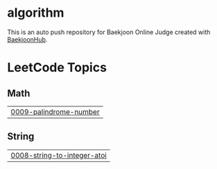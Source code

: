 # algorithm
This is an auto push repository for Baekjoon Online Judge created with [BaekjoonHub](https://github.com/BaekjoonHub/BaekjoonHub).

<!---LeetCode Topics Start-->
# LeetCode Topics
## Math
|  |
| ------- |
| [0009-palindrome-number](https://github.com/hongdul/algorithm/tree/master/0009-palindrome-number) |
## String
|  |
| ------- |
| [0008-string-to-integer-atoi](https://github.com/hongdul/algorithm/tree/master/0008-string-to-integer-atoi) |
<!---LeetCode Topics End-->